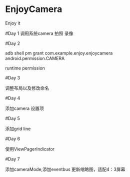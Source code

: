 # EnjoyCamera
Enjoy it

#Day 1
调用系统camera 拍照 录像

#Day 2

adb shell pm grant com.example.enjoy.enjoycamera android.permission.CAMERA

runtime permission

#Day 3

调整布局以及修改命名

#Day 4

添加camera 设置项

#Day 5

添加grid line

#Day 6

使用ViewPagerIndicator

#Day 7

添加cameraMode,添加eventbus 更新缩略图，适配4：3屏幕